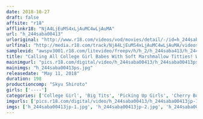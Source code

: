 ```yaml
---
date: 2018-10-27
draft: false
affsite: "r18"
afflinkr18: "NjA4LjEuMS4xLjAuMC4wLjAuMA"
url: "h_244saba00413"
urloriginal: "http://www.r18.com/videos/vod/movies/detail/-/id=h_244saba00413"
urlfinal: "http://media.r18.com/track/NjA4LjEuMS4xLjAuMC4wLjAuMA/videos/vod/movies/detail/-/id=h_244saba00413"
samplevid: "awspv3001.r18.com/litevideo/freepv/h/h_2/h_244saba413/h_244saba413_dmb_w.mp4"
title: "Calling All College Girl Babes With Soft Marshmallow Titties! Would You Let A Cherry Boy Who Will Tickle Your Maternal Instincts Snuggle His Face In Your Titties? She's Going To Peel Back His Rock Hard Older Man Cock, Give Him A Hard Pressure Titty Fuck, Let Him Nap On Her Lap, And Gently Give Him A Titty Jiggling Cowgirl Cherry Popping Special"
mainimgurl: "pics.r18.com/digital/video/h_244saba00413/h_244saba00413ps.jpg"
mainimgs: "h_244saba00413ps.jpg"
releasedate: "May 11, 2018"
duration: 198
productioncomp: "Skyu Shiroto"
girls: ['----']
categories: ['College Girl', 'Big Tits', 'Picking Up Girls', 'Cherry Boy', 'Creampie', 'Hi-Def']
imgurls: ['pics.r18.com/digital/video/h_244saba00413/h_244saba00413jp-1.jpg', 'pics.r18.com/digital/video/h_244saba00413/h_244saba00413jp-2.jpg', 'pics.r18.com/digital/video/h_244saba00413/h_244saba00413jp-3.jpg', 'pics.r18.com/digital/video/h_244saba00413/h_244saba00413jp-4.jpg', 'pics.r18.com/digital/video/h_244saba00413/h_244saba00413jp-5.jpg', 'pics.r18.com/digital/video/h_244saba00413/h_244saba00413jp-6.jpg', 'pics.r18.com/digital/video/h_244saba00413/h_244saba00413jp-7.jpg', 'pics.r18.com/digital/video/h_244saba00413/h_244saba00413jp-8.jpg', 'pics.r18.com/digital/video/h_244saba00413/h_244saba00413jp-9.jpg', 'pics.r18.com/digital/video/h_244saba00413/h_244saba00413jp-10.jpg', 'pics.r18.com/digital/video/h_244saba00413/h_244saba00413jp-11.jpg', 'pics.r18.com/digital/video/h_244saba00413/h_244saba00413jp-12.jpg', 'pics.r18.com/digital/video/h_244saba00413/h_244saba00413jp-13.jpg', 'pics.r18.com/digital/video/h_244saba00413/h_244saba00413jp-14.jpg', 'pics.r18.com/digital/video/h_244saba00413/h_244saba00413jp-15.jpg', 'pics.r18.com/digital/video/h_244saba00413/h_244saba00413jp-16.jpg', 'pics.r18.com/digital/video/h_244saba00413/h_244saba00413jp-17.jpg', 'pics.r18.com/digital/video/h_244saba00413/h_244saba00413jp-18.jpg', 'pics.r18.com/digital/video/h_244saba00413/h_244saba00413jp-19.jpg', 'pics.r18.com/digital/video/h_244saba00413/h_244saba00413jp-20.jpg']
imgs: ['h_244saba00413jp-1.jpg', 'h_244saba00413jp-2.jpg', 'h_244saba00413jp-3.jpg', 'h_244saba00413jp-4.jpg', 'h_244saba00413jp-5.jpg', 'h_244saba00413jp-6.jpg', 'h_244saba00413jp-7.jpg', 'h_244saba00413jp-8.jpg', 'h_244saba00413jp-9.jpg', 'h_244saba00413jp-10.jpg', 'h_244saba00413jp-11.jpg', 'h_244saba00413jp-12.jpg', 'h_244saba00413jp-13.jpg', 'h_244saba00413jp-14.jpg', 'h_244saba00413jp-15.jpg', 'h_244saba00413jp-16.jpg', 'h_244saba00413jp-17.jpg', 'h_244saba00413jp-18.jpg', 'h_244saba00413jp-19.jpg', 'h_244saba00413jp-20.jpg']
---
```

